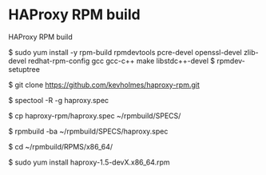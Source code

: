 # HAProxy RPM build
HAProxy RPM build

$ sudo yum install -y rpm-build rpmdevtools pcre-devel openssl-devel zlib-devel redhat-rpm-config gcc gcc-c++ make libstdc++-devel
$ rpmdev-setuptree

$ git clone https://github.com/kevholmes/haproxy-rpm.git

$ spectool -R -g haproxy.spec

$ cp haproxy-rpm/haproxy.spec ~/rpmbuild/SPECS/

$ rpmbuild -ba ~/rpmbuild/SPECS/haproxy.spec

$ cd ~/rpmbuild/RPMS/x86_64/

$ sudo yum install haproxy-1.5-devX.x86_64.rpm



